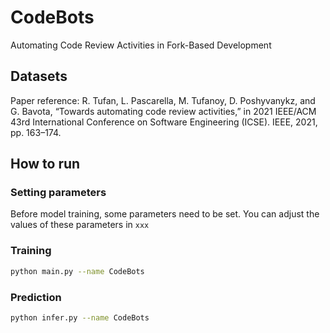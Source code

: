 # CodeBots
Automating Code Review Activities in Fork-Based Development

Datasets
----------
Paper reference: R. Tufan, L. Pascarella, M. Tufanoy, D. Poshyvanykz, and G. Bavota, “Towards automating code review activities,” in 2021 IEEE/ACM 43rd International Conference on Software Engineering (ICSE). IEEE, 2021, pp. 163–174. 

How to run
----------
### Setting parameters
Before model training, some parameters need to be set. 
You can adjust the values of these parameters in ```xxx```
### Training
``` bash
python main.py --name CodeBots
```
### Prediction
``` bash
python infer.py --name CodeBots
```

